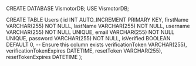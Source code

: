 CREATE DATABASE VismotorDB;
USE VismotorDB;

CREATE TABLE Users (
  id INT AUTO_INCREMENT PRIMARY KEY,
  firstName VARCHAR(255) NOT NULL,
  lastName VARCHAR(255) NOT NULL,
  username VARCHAR(255) NOT NULL UNIQUE,
  email VARCHAR(255) NOT NULL UNIQUE,
  password VARCHAR(255) NOT NULL,
  isVerified BOOLEAN DEFAULT 0, -- Ensure this column exists
  verificationToken VARCHAR(255),
  verificationTokenExpires DATETIME,
  resetToken VARCHAR(255),
  resetTokenExpires DATETIME
);
